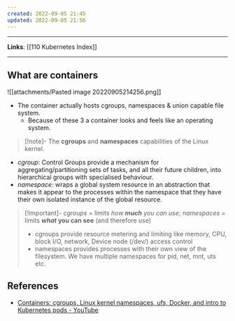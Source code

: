 ```yaml
---
created: 2022-09-05 21:45
updated: 2022-09-05 21:56
---
```

---
**Links**: [[110 Kubernetes Index]]

---
## What are containers
![[attachments/Pasted image 20220905214256.png]]

- The container actually hosts cgroups, namespaces & union capable file system.
	- Because of these 3 a container looks and feels like an operating system.

> [!note]- The **cgroups** and **namespaces** capabilities of the Linux kernel.

- *cgroup*: Control Groups provide a mechanism for aggregating/partitioning sets of tasks, and all their future children, into hierarchical groups with specialised behaviour.
- *namespace*: wraps a global system resource in an abstraction that makes it appear to the processes within the namespace that they have their own isolated instance of the global resource.

> [!important]- *cgroups* = limits *how **much** you can use*; *namespaces* = limits **_what_ you can see** (and therefore use)
> - cgroups provide resource metering and limiting like memory, CPU, block I/O, network, Device node (/dev/) access control
> - namespaces provides processes with their own view of the filesystem. We have multiple namespaces for pid, net, mnt, uts etc.

## References
- [Containers: cgroups, Linux kernel namespaces, ufs, Docker, and intro to Kubernetes pods - YouTube](https://www.youtube.com/watch?v=el7768BNUPw&list=PLqnWYrfCqvm4IG1SAj_6lqpwkKdHrRzRF&index=1)